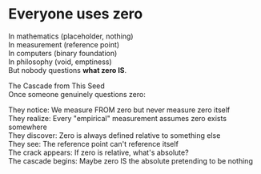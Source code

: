 <!--
SPDX-License-Identifier: GPL-3.0-or-later
SPDX-FileCopyrightText: 2025 FractalZeroShadow
-->
# Everyone uses zero

In mathematics (placeholder, nothing)  
In measurement (reference point)  
In computers (binary foundation)  
In philosophy (void, emptiness)  
But nobody questions **what zero IS**.

The Cascade from This Seed  
Once someone genuinely questions zero:  

They notice: We measure FROM zero but never measure zero itself  
They realize: Every "empirical" measurement assumes zero exists somewhere  
They discover: Zero is always defined relative to something else  
They see: The reference point can't reference itself  
The crack appears: If zero is relative, what's absolute?  
The cascade begins: Maybe zero IS the absolute pretending to be nothing  
